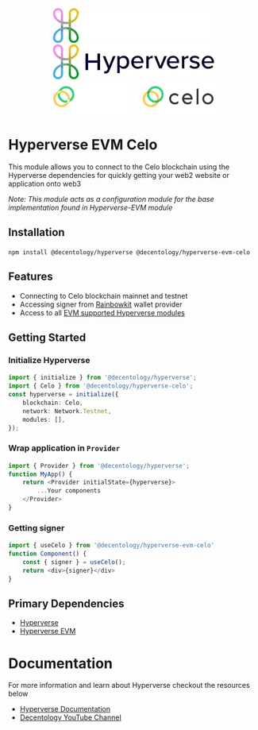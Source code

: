 
<div align="center">
	<img src="../../.github/Hyperverse_Logo_Vertical_White.png#gh-dark-mode-only" style="height: 70px" alt="Hyperverse logo" />
	<img src="../../.github/Hyperverse_Logo_Vertical_Blue.png#gh-light-mode-only" style="height: 70px" alt="Hyperverse logo" />
	<img src=".github/celo-logo-reversed.svg#gh-dark-mode-only" alt="Celo logo" style="height: 70px" />
	<img src=".github/celo-logo.svg#gh-light-mode-only" alt="Celo logo" style="height: 70px" />
</div>


# Hyperverse EVM Celo
This module allows you to connect to the Celo blockchain using the Hyperverse dependencies for quickly getting your web2 website or application onto web3

*Note: This module acts as a configuration module for the base implementation found in Hyperverse-EVM module*

## Installation
`npm install @decentology/hyperverse @decentology/hyperverse-evm-celo`

## Features
- Connecting to Celo blockchain mainnet and testnet
- Accessing signer from [Rainbowkit](https://www.npmjs.com/package/@rainbow-me/rainbowkit) wallet provider
- Access to all [EVM supported Hyperverse modules](https://www.npmjs.com/search?q=%40decentology%2Fhyperverse-evm)

## Getting Started
### Initialize Hyperverse
```typescript
import { initialize } from '@decentology/hyperverse';
import { Celo } from '@decentology/hyperverse-celo';
const hyperverse = initialize({
	blockchain: Celo,
	network: Network.Testnet,
	modules: [],
});
```
### Wrap application in `Provider`
```typescript
import { Provider } from '@decentology/hyperverse';
function MyApp() {
	return <Provider initialState={hyperverse}>
		...Your components
	</Provider>
}
```
### Getting signer
```typescript
import { useCelo } from '@decentology/hyperverse-evm-celo'
function Component() {
	const { signer } = useCelo();
	return <div>{signer}</div>
}
```

## Primary Dependencies
- [Hyperverse](https://www.npmjs.com/package/@decentology/hyperverse)
- [Hyperverse EVM](https://www.npmjs.com/package/@decentology/hyperverse-evm)


# Documentation
For more information and learn about Hyperverse checkout the resources below

- [Hyperverse Documentation](https://docs.hyperverse.dev/)
- [Decentology YouTube Channel](https://www.youtube.com/c/Decentology)
